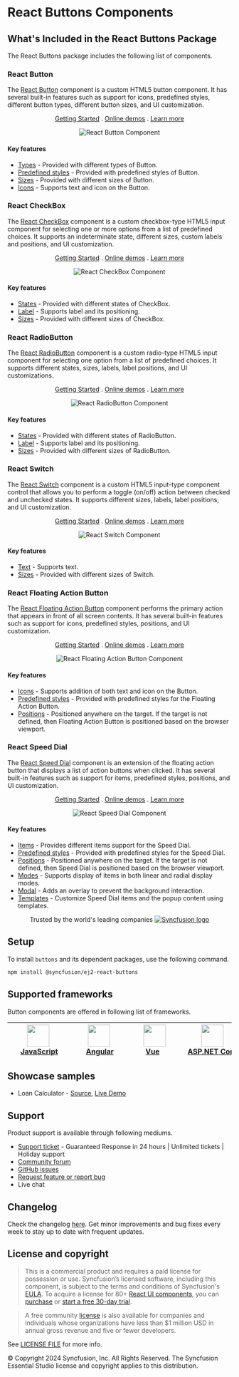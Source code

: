 # React Buttons Components

## What's Included in the React Buttons Package

The React Buttons package includes the following list of components.

### React Button

The [React Button](https://www.syncfusion.com/react-components/react-button?utm_source=npm&utm_medium=listing&utm_campaign=react-buttons-npm) component is a custom HTML5 button component. It has several built-in features such as support for icons, predefined styles, different button types, different button sizes, and UI customization.

<p align="center">
    <a href="https://ej2.syncfusion.com/react/documentation/button/getting-started/?utm_source=npm&utm_medium=listing&utm_campaign=react-buttons-npm">Getting Started</a> .
    <a href="https://ej2.syncfusion.com/react/demos/?utm_source=npm&utm_medium=listing&utm_campaign=react-buttons-npm#/bootstrap5/button/default">Online demos</a> .
    <a href="https://www.syncfusion.com/react-components/react-button?utm_source=npm&utm_medium=listing&utm_campaign=react-buttons-npm">Learn more</a>
</p>

<p align="center">
<img alt="React Button Component" src="https://raw.githubusercontent.com/SyncfusionExamples/nuget-img/master/react/react-button.png">
</p>

#### Key features

* [Types](https://ej2.syncfusion.com/react/documentation/button/types-and-styles#button-types) - Provided with different types of Button.
* [Predefined styles](https://ej2.syncfusion.com/react/documentation/button/types-and-styles#button-styles) - Provided with predefined styles of Button.
* [Sizes](https://ej2.syncfusion.com/react/documentation/button/types-and-styles#button-size) - Provided with different sizes of Button.
* [Icons](https://ej2.syncfusion.com/react/documentation/button/types-and-styles#icons) - Supports text and icon on the Button.

### React CheckBox

The [React CheckBox](https://www.syncfusion.com/react-components/react-checkbox?utm_source=npm&utm_medium=listing&utm_campaign=react-buttons-npm) component is a custom checkbox-type HTML5 input component for selecting one or more options from a list of predefined choices. It supports an indeterminate state, different sizes, custom labels and positions, and UI customization.

<p align="center">
    <a href="https://ej2.syncfusion.com/react/documentation/check-box/getting-started/?utm_source=npm&utm_medium=listing&utm_campaign=react-buttons-npm">Getting Started</a> .
    <a href="https://ej2.syncfusion.com/react/demos/?utm_source=npm&utm_medium=listing&utm_campaign=react-buttons-npm#/bootstrap5/button/checkbox">Online demos</a> .
    <a href="https://www.syncfusion.com/react-components/react-checkbox?utm_source=npm&utm_medium=listing&utm_campaign=react-buttons-npm">Learn more</a>
</p>

<p align="center">
<img alt="React CheckBox Component" src="https://raw.githubusercontent.com/SyncfusionExamples/nuget-img/master/react/react-checkbox.png">
</p>

#### Key features

* [States](https://ej2.syncfusion.com/react/documentation/check-box/getting-started#change-the-checkbox-state) - Provided with different states of CheckBox.
* [Label](https://ej2.syncfusion.com/react/documentation/check-box/label-and-size#label) - Supports label and its positioning.
* [Sizes](https://ej2.syncfusion.com/react/documentation/check-box/label-and-size#size) - Provided with different sizes of CheckBox.

### React RadioButton

The [React RadioButton](https://www.syncfusion.com/react-components/react-radio-button?utm_source=npm&utm_medium=listing&utm_campaign=react-buttons-npm) component is a custom radio-type HTML5 input component for selecting one option from a list of predefined choices. It supports different states, sizes, labels, label positions, and UI customizations.

<p align="center">
    <a href="https://ej2.syncfusion.com/react/documentation/radio-button/getting-started/?utm_source=npm&utm_medium=listing&utm_campaign=react-buttons-npm">Getting Started</a> .
    <a href="https://ej2.syncfusion.com/react/demos/?utm_source=npm&utm_medium=listing&utm_campaign=react-buttons-npm#/bootstrap5/button/radio-button">Online demos</a> .
    <a href="https://www.syncfusion.com/react-components/react-radio-button?utm_source=npm&utm_medium=listing&utm_campaign=react-buttons-npm">Learn more</a>
</p>

<p align="center">
<img alt="React RadioButton Component" src="https://raw.githubusercontent.com/SyncfusionExamples/nuget-img/master/react/react-radio-button.png">
</p>

#### Key features

* [States](https://ej2.syncfusion.com/react/documentation/radio-button/getting-started#change-the-radiobutton-state) - Provided with different states of RadioButton.
* [Label](https://ej2.syncfusion.com/react/documentation/radio-button/label-and-size#label) - Supports label and its positioning.
* [Sizes](https://ej2.syncfusion.com/react/documentation/radio-button/label-and-size#size) - Provided with different sizes of RadioButton.

### React Switch

The [React Switch](https://www.syncfusion.com/react-components/react-toggle-switch-button?utm_source=npm&utm_medium=listing&utm_campaign=react-buttons-npm) component is a custom HTML5 input-type component control that allows you to perform a toggle (on/off) action between checked and unchecked states. It supports different sizes, labels, label positions, and UI customization.

<p align="center">
    <a href="https://ej2.syncfusion.com/react/documentation/switch/getting-started/?utm_source=npm&utm_medium=listing&utm_campaign=react-buttons-npm">Getting Started</a> .
    <a href="https://ej2.syncfusion.com/react/demos/?utm_source=npm&utm_medium=listing&utm_campaign=react-buttons-npm#/bootstrap5/button/switch">Online demos</a> .
    <a href="https://www.syncfusion.com/react-components/react-toggle-switch-button?utm_source=npm&utm_medium=listing&utm_campaign=react-buttons-npm">Learn more</a>
</p>

<p align="center">
<img alt="React Switch Component" src="https://raw.githubusercontent.com/SyncfusionExamples/nuget-img/master/react/react-toggle-switch-button.png">
</p>

#### Key features

* [Text](https://ej2.syncfusion.com/react/documentation/switch/getting-started#set-text-on-switch) - Supports text.
* [Sizes](https://ej2.syncfusion.com/react/documentation/switch/how-to#change-size) - Provided with different sizes of Switch.

### React Floating Action Button

The [React Floating Action Button](https://www.syncfusion.com/react-components/react-fab?utm_source=npm&utm_medium=listing&utm_campaign=react-buttons-npm) component performs the primary action that appears in front of all screen contents. It has several built-in features such as support for icons, predefined styles, positions, and UI customization.

<p align="center">
    <a href="https://ej2.syncfusion.com/react/documentation/floating-action-button/getting-started/?utm_source=npm&utm_medium=listing&utm_campaign=react-buttons-npm">Getting Started</a> .
    <a href="https://ej2.syncfusion.com/react/demos/?utm_source=npm&utm_medium=listing&utm_campaign=react-buttons-npm#/bootstrap5/floating-action-button/overview">Online demos</a> .
    <a href="https://www.syncfusion.com/react-components/react-fab?utm_source=npm&utm_medium=listing&utm_campaign=react-buttons-npm">Learn more</a>
</p>

<p align="center">
<img alt="React Floating Action Button Component" src="https://raw.githubusercontent.com/SyncfusionExamples/nuget-img/master/react/react-fab.png">
</p>

#### Key features

* [Icons](https://ej2.syncfusion.com/react/documentation/floating-action-button/icons) - Supports addition of both text and icon on the Button.
* [Predefined styles](https://ej2.syncfusion.com/react/documentation/floating-action-button/styles) - Provided with predefined styles for the Floating Action Button.
* [Positions](https://ej2.syncfusion.com/react/documentation/floating-action-button/positions) - Positioned anywhere on the target. If the target is not defined, then Floating Action Button is positioned based on the browser viewport.

### React Speed Dial

The [React Speed Dial](https://www.syncfusion.com/react-components/react-speed-dial?utm_source=npm&utm_medium=listing&utm_campaign=react-buttons-npm) component is an extension of the floating action button that displays a list of action buttons when clicked. It has several built-in features such as support for items, predefined styles, positions, and UI customization.

<p align="center">
    <a href="https://ej2.syncfusion.com/react/documentation/speed-dial/getting-started/?utm_source=npm&utm_medium=listing&utm_campaign=react-buttons-npm">Getting Started</a> .
    <a href="https://ej2.syncfusion.com/react/demos/?utm_source=npm&utm_medium=listing&utm_campaign=react-buttons-npm#/bootstrap5/speed-dial/default">Online demos</a> .
    <a href="https://www.syncfusion.com/react-components/react-speed-dial?utm_source=npm&utm_medium=listing&utm_campaign=react-buttons-npm">Learn more</a>
</p>

<p align="center">
<img alt="React Speed Dial Component" src="https://raw.githubusercontent.com/SyncfusionExamples/nuget-img/master/react/react-speeddial.gif">
</p>

#### Key features

* [Items](https://ej2.syncfusion.com/react/documentation/speed-dial/items) - Provides different items support for the Speed Dial.
* [Predefined styles](https://ej2.syncfusion.com/react/documentation/speed-dial/styles) - Provided with predefined styles for the Speed Dial.
* [Positions](https://ej2.syncfusion.com/react/documentation/speed-dial/positions) - Positioned anywhere on the target. If the target is not defined, then Speed Dial is positioned based on the browser viewport.
* [Modes](https://ej2.syncfusion.com/react/documentation/speed-dial/display-modes) - Supports display of items in both linear and radial display modes.
* [Modal](https://ej2.syncfusion.com/react/documentation/speed-dial/modal) - Adds an overlay to prevent the background interaction.
* [Templates](https://ej2.syncfusion.com/react/documentation/speed-dial/template) - Customize Speed Dial items and the popup content using templates.

<p align="center">
Trusted by the world's leading companies
  <a href="https://www.syncfusion.com/">
    <img src="https://raw.githubusercontent.com/SyncfusionExamples/nuget-img/master/syncfusion/syncfusion-trusted-companies.webp" alt="Syncfusion logo">
  </a>
</p>

## Setup

To install `buttons` and its dependent packages, use the following command.

```sh
npm install @syncfusion/ej2-react-buttons
```

## Supported frameworks

Button components are offered in following list of frameworks.

| [<img src="https://ej2.syncfusion.com/github/images/js.svg" height="50" />](https://www.syncfusion.com/javascript-ui-controls?utm_medium=listing&utm_source=github)<br/>&nbsp;&nbsp;&nbsp;&nbsp;&nbsp;[JavaScript](https://www.syncfusion.com/javascript-ui-controls?utm_medium=listing&utm_source=github)&nbsp;&nbsp;&nbsp;&nbsp; | [<img src="https://ej2.syncfusion.com/github/images/angular.svg"  height="50" />](https://www.syncfusion.com/angular-components/?utm_medium=listing&utm_source=github)<br/>&nbsp;&nbsp;&nbsp;&nbsp;&nbsp;&nbsp;&nbsp;[Angular](https://www.syncfusion.com/angular-components/?utm_medium=listing&utm_source=github)&nbsp;&nbsp;&nbsp;&nbsp;&nbsp;&nbsp; | [<img src="https://ej2.syncfusion.com/github/images/vue.svg" height="50" />](https://www.syncfusion.com/vue-ui-components?utm_medium=listing&utm_source=github)<br/>&nbsp;&nbsp;&nbsp;&nbsp;&nbsp;&nbsp;&nbsp;[Vue](https://www.syncfusion.com/vue-ui-components?utm_medium=listing&utm_source=github)&nbsp;&nbsp;&nbsp;&nbsp;&nbsp;&nbsp;&nbsp;&nbsp;&nbsp; | [<img src="https://ej2.syncfusion.com/github/images/netcore.svg" height="50" />](https://www.syncfusion.com/aspnet-core-ui-controls?utm_medium=listing&utm_source=github)<br/>&nbsp;&nbsp;[ASP.NET&nbsp;Core](https://www.syncfusion.com/aspnet-core-ui-controls?utm_medium=listing&utm_source=github)&nbsp;&nbsp; | [<img src="https://ej2.syncfusion.com/github/images/netmvc.svg" height="50" />](https://www.syncfusion.com/aspnet-mvc-ui-controls?utm_medium=listing&utm_source=github)<br/>&nbsp;&nbsp;[ASP.NET&nbsp;MVC](https://www.syncfusion.com/aspnet-mvc-ui-controls?utm_medium=listing&utm_source=github)&nbsp;&nbsp; | 
| :-----: | :-----: | :-----: | :-----: | :-----: |

## Showcase samples

* Loan Calculator - [Source](https://github.com/syncfusion/ej2-showcase-react-loan-calculator), [Live Demo](https://ej2.syncfusion.com/showcase/react/loancalculator/?utm_source=npm&utm_medium=listing&utm_campaign=react-button-npm#/default)

## Support

Product support is available through following mediums.

* [Support ticket](https://support.syncfusion.com/support/tickets/create) - Guaranteed Response in 24 hours | Unlimited tickets | Holiday support
* [Community forum](https://www.syncfusion.com/forums/essential-js2?utm_source=npm&utm_medium=listing&utm_campaign=react-buttons-npm)
* [GitHub issues](https://github.com/syncfusion/ej2-react-ui-components/issues/new)
* [Request feature or report bug](https://www.syncfusion.com/feedback/react?utm_source=npm&utm_medium=listing&utm_campaign=react-buttons-npm)
* Live chat

## Changelog

Check the changelog [here](https://github.com/syncfusion/ej2-react-ui-components/blob/master/components/buttons/CHANGELOG.md). Get minor improvements and bug fixes every week to stay up to date with frequent updates.

## License and copyright

> This is a commercial product and requires a paid license for possession or use. Syncfusion’s licensed software, including this component, is subject to the terms and conditions of Syncfusion's [EULA](https://www.syncfusion.com/eula/es/). To acquire a license for 80+ [React UI components](https://www.syncfusion.com/react-components), you can [purchase](https://www.syncfusion.com/sales/products) or [start a free 30-day trial](https://www.syncfusion.com/account/manage-trials/start-trials).

> A free community [license](https://www.syncfusion.com/products/communitylicense) is also available for companies and individuals whose organizations have less than $1 million USD in annual gross revenue and five or fewer developers.

See [LICENSE FILE](https://github.com/syncfusion/ej2-react-ui-components/blob/master/license) for more info.

&copy; Copyright 2024 Syncfusion, Inc. All Rights Reserved. The Syncfusion Essential Studio license and copyright applies to this distribution.